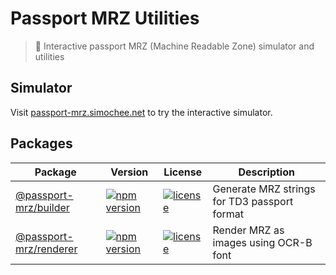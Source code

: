 # Passport MRZ Utilities

> 🛂 Interactive passport MRZ (Machine Readable Zone) simulator and utilities

## Simulator

Visit [passport-mrz.simochee.net](https://passport-mrz.simochee.net) to try the interactive simulator.

## Packages

| Package | Version | License | Description |
| --- | --- | --- | --- |
| [@passport-mrz/builder](./packages/builder) | [![npm version](https://img.shields.io/npm/v/@passport-mrz/builder?color=red)](https://npmjs.com/package/@passport-mrz/builder) | [![license](https://img.shields.io/github/license/simochee/passport-mrz?color=red)](https://github.com/simochee/passport-mrz/blob/main/LICENSE) | Generate MRZ strings for TD3 passport format |
| [@passport-mrz/renderer](./packages/renderer) | [![npm version](https://img.shields.io/npm/v/@passport-mrz/renderer?color=red)](https://npmjs.com/package/@passport-mrz/renderer) | [![license](https://img.shields.io/github/license/simochee/passport-mrz?color=red)](https://github.com/simochee/passport-mrz/blob/main/LICENSE) | Render MRZ as images using OCR-B font |
